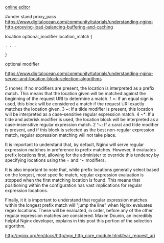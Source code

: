 [ online editor ](https://nginxconfig.io/)

#under stand proxy_pass 
https://www.digitalocean.com/community/tutorials/understanding-nginx-http-proxying-load-balancing-buffering-and-caching



location optional_modifier location_match {

    . . .

}

optional modifier

https://www.digitalocean.com/community/tutorials/understanding-nginx-server-and-location-block-selection-algorithms

 5   (none): If no modifiers are present, the location is interpreted as a prefix match. This means that the location given will be matched against the beginning of the request URI to determine a match.
 1   =: If an equal sign is used, this block will be considered a match if the request URI exactly matches the location given.
 3   ~: If a tilde modifier is present, this location will be interpreted as a case-sensitive regular expression match.
  4  ~*: If a tilde and asterisk modifier is used, the location block will be interpreted as a case-insensitive regular expression match.
2    ^~: If a carat and tilde modifier is present, and if this block is selected as the best non-regular expression match, regular expression matching will not take place.
    
    
    
It is important to understand that, by default, Nginx will serve regular expression matches in preference to prefix matches. However, it evaluates prefix locations first, allowing for the administer to override this tendency by specifying locations using the = and ^~ modifiers.

It is also important to note that, while prefix locations generally select based on the longest, most specific match, regular expression evaluation is stopped when the first matching location is found. This means that positioning within the configuration has vast implications for regular expression locations.

Finally, it it is important to understand that regular expression matches within the longest prefix match will "jump the line" when Nginx evaluates regex locations. These will be evaluated, in order, before any of the other regular expression matches are considered. Maxim Dounin, an incredibly helpful Nginx developer, explains in this post this portion of the selection algorithm.



http://nginx.org/en/docs/http/ngx_http_core_module.html#var_request_uri
